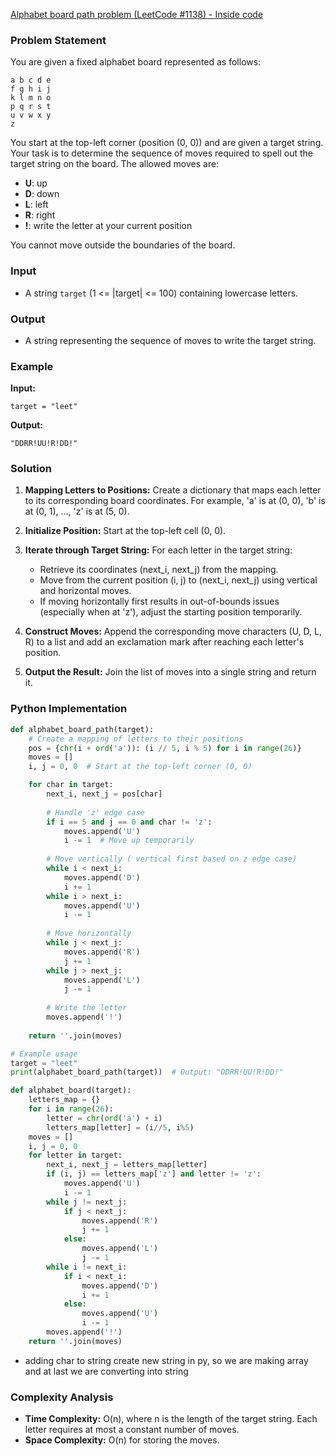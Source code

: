 

[Alphabet board path problem (LeetCode #1138) - Inside code](https://youtu.be/gQGCiMPrnaY?si=4NGSS4VzJsqMc1TZ)


### Problem Statement

You are given a fixed alphabet board represented as follows:

```
a b c d e
f g h i j
k l m n o
p q r s t
u v w x y
z
```

You start at the top-left corner (position (0, 0)) and are given a target string. Your task is to determine the sequence of moves required to spell out the target string on the board. The allowed moves are:
- **U**: up
- **D**: down
- **L**: left
- **R**: right
- **!**: write the letter at your current position

You cannot move outside the boundaries of the board.

### Input
- A string `target` (1 <= |target| <= 100) containing lowercase letters.

### Output
- A string representing the sequence of moves to write the target string.

### Example

**Input:**
```
target = "leet"
```

**Output:**
```
"DDRR!UU!R!DD!"
```

### Solution

1. **Mapping Letters to Positions:**
   Create a dictionary that maps each letter to its corresponding board coordinates. For example, 'a' is at (0, 0), 'b' is at (0, 1), ..., 'z' is at (5, 0).

2. **Initialize Position:**
   Start at the top-left cell (0, 0).

3. **Iterate through Target String:**
   For each letter in the target string:
   - Retrieve its coordinates (next_i, next_j) from the mapping.
   - Move from the current position (i, j) to (next_i, next_j) using vertical and horizontal moves.
   - If moving horizontally first results in out-of-bounds issues (especially when at 'z'), adjust the starting position temporarily.

4. **Construct Moves:**
   Append the corresponding move characters (U, D, L, R) to a list and add an exclamation mark after reaching each letter's position.

5. **Output the Result:**
   Join the list of moves into a single string and return it.

### Python Implementation

```python
def alphabet_board_path(target):
    # Create a mapping of letters to their positions
    pos = {chr(i + ord('a')): (i // 5, i % 5) for i in range(26)}
    moves = []
    i, j = 0, 0  # Start at the top-left corner (0, 0)

    for char in target:
        next_i, next_j = pos[char]
        
        # Handle 'z' edge case
        if i == 5 and j == 0 and char != 'z':
            moves.append('U')
            i -= 1  # Move up temporarily
        
        # Move vertically ( vertical first based on z edge case)
        while i < next_i:
            moves.append('D')
            i += 1
        while i > next_i:
            moves.append('U')
            i -= 1
        
        # Move horizontally
        while j < next_j:
            moves.append('R')
            j += 1
        while j > next_j:
            moves.append('L')
            j -= 1
        
        # Write the letter
        moves.append('!')
    
    return ''.join(moves)

# Example usage
target = "leet"
print(alphabet_board_path(target))  # Output: "DDRR!UU!R!DD!"
```


```python
def alphabet_board(target):
    letters_map = {}
    for i in range(26):
        letter = chr(ord('a') + i)
        letters_map[letter] = (i//5, i%5)
    moves = []
    i, j = 0, 0
    for letter in target:
        next_i, next_j = letters_map[letter]
        if (i, j) == letters_map['z'] and letter != 'z':
            moves.append('U')
            i -= 1
        while j != next_j:
            if j < next_j:
                moves.append('R')
                j += 1
            else:
                moves.append('L')
                j -= 1
        while i != next_i:
            if i < next_i:
                moves.append('D')
                i += 1
            else:
                moves.append('U')
                i -= 1
        moves.append('!')
    return ''.join(moves)
```

* adding char to string create new string in py, so we are making array and at last we are converting into string
### Complexity Analysis
- **Time Complexity:** O(n), where n is the length of the target string. Each letter requires at most a constant number of moves.
- **Space Complexity:** O(n) for storing the moves.






